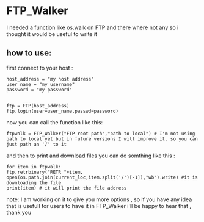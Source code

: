# FTP_Walker

I needed a function like os.walk on FTP and there where not any so i thought it would be useful to write it 

## how to use:

first connect to your host : 

    host_address = "my host address"
    user_name = "my username"
    password = "my password"


    ftp = FTP(host_address)
    ftp.login(user=user_name,passwd=password)
    
now you can call the function like this:

	ftpwalk = FTP_Walker("FTP root path","path to local") # I'm not using path to local yet but in future versions I will improve it. so you can just path an '/' to it 
	
and then to print and download files you can do somthing like this :

	for item in ftpwalk:
    ftp.retrbinary("RETR "+item, open(os.path.join(current_loc,item.split('/')[-1]),"wb").write) #it is downloading the file 
    print(item) # it will print the file address
note: I am working on it to give you more options , so if you have any idea that is usefull for users to have it in FTP_Walker i'll be happy to hear that , thank you
